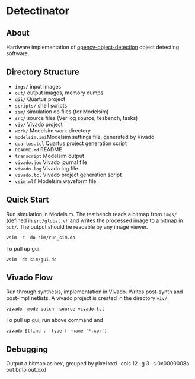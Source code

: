 Detectinator
============

About
-----
Hardware implementation of [opencv-object-detection][1] object detecting
software.

[1]: https://github.com/ngemily/opencv-object-detection

Directory Structure
-------------------

* `imgs/`       input images
* `out/`        output images, memory dumps
* `qii/`        Quartus project
* `scripts/`    shell scripts
* `sim/`        simulation do files (for Modelsim)
* `src/`        source files (Verilog source, tesbench, tasks)
* `viv/`        Vivado project
* `work/`       Modelsim work directory
* `modelsim.ini`Modelsim settings file, generated by Vivado
* `quartus.tcl` Quartus project generation script
* `README.md`   README
* `transcript`  Modelsim output
* `vivado.jou`  Vivado journal file
* `vivado.log`  Vivado log file
* `vivado.tcl`  Vivado project generation script
* `vsim.wlf`    Modelsim waveform file

Quick Start
-----------
Run simulation in Modelsim.  The testbench reads a bitmap from `imgs/` (defined
in `src/global.vh` and writes the processed image to a bitmap in `out/`.  The
output should be readable by any image viewer.

    vsim -c -do sim/run_sim.do

To pull up gui:

    vsim -do sim/gui.do


Vivado Flow
-----------
Run through synthesis, implementation in Vivado.  Writes post-synth and
post-impl netlists.  A vivado project is created in the directory `viv/`.

    vivado -mode batch -source vivado.tcl

To pull up gui, run above command and

    vivado $(find . -type f -name '*.xpr')

Debugging
---------
Output a bitmap as hex, grouped by pixel
	xxd -cols 12 -g 3 -s 0x0000008a out.bmp out.xxd
